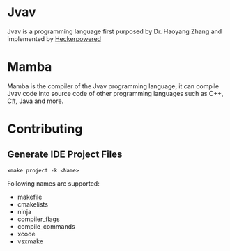 # Jvav
Jvav is a programming language first purposed by Dr. Haoyang Zhang and implemented by [Heckerpowered](https://github.com/heckerpowered)

# Mamba

Mamba is the compiler of the Jvav programming language, it can compile Jvav code into source code of other programming languages such as C++, C#, Java and more.

# Contributing

## Generate IDE Project Files

```
xmake project -k <Name>
```

Following names are supported:
- makefile
- cmakelists
- ninja
- compiler_flags
- compile_commands
- xcode
- vsxmake